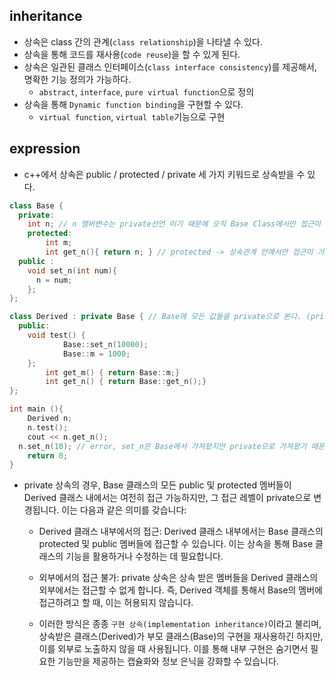 ## inheritance

- 상속은 class 간의 관계(`class relationship`)을 나타낼 수 있다.
- 상속을 통해 코드를 재사용(`code reuse`)을 할 수 있게 된다.
- 상속은 일관된 클래스 인터페이스(`class interface consistency`)를 제공해서, 명확한 기능 정의가 가능하다.
  - `abstract`, `interface`, `pure virtual function`으로 정의
- 상속을 통해 `Dynamic function binding`을 구현할 수 있다.
  - `virtual function`, `virtual table`기능으로 구현

## expression

- c++에서 상속은 public / protected / private 세 가지 키워드로 상속받을 수 있다.

```cpp
class Base {
  private:
    int n; // n 맴버변수는 private선언 이기 때문에 오직 Base Class에서만 접근이 가능하다.
	protected:
		int m;
		int get_n(){ return n; } // protected -> 상속관계 안에서만 접근이 가능
  public :
    void set_n(int num){
      n = num;
    };
};

class Derived : private Base { // Base에 모든 값들을 private으로 본다. (private 상속)
  public:
    void test() {
			Base::set_n(10000);
			Base::m = 1000;
    };
		int get_m() { return Base::m;}
		int get_n() { return Base::get_n();}
};

int main (){
	Derived n;
	n.test();
	cout << n.get_n();
  n.set_n(10); // error, set_n은 Base에서 가져왔지만 private으로 가져왔기 때문에 Derived class에서의 private이므로 직접적인 호출이 불가능 하다.
	return 0;
}
```

- private 상속의 경우, Base 클래스의 모든 public 및 protected 멤버들이 Derived 클래스 내에서는 여전히 접근 가능하지만, 그 접근 레벨이 private으로 변경됩니다. 이는 다음과 같은 의미를 갖습니다:

  - Derived 클래스 내부에서의 접근: Derived 클래스 내부에서는 Base 클래스의 protected 및 public 멤버들에 접근할 수 있습니다. 이는 상속을 통해 Base 클래스의 기능을 활용하거나 수정하는 데 필요합니다.

  - 외부에서의 접근 불가: private 상속은 상속 받은 멤버들을 Derived 클래스의 외부에서는 접근할 수 없게 합니다. 즉, Derived 객체를 통해서 Base의 멤버에 접근하려고 할 때, 이는 허용되지 않습니다.

  - 이러한 방식은 종종 `구현 상속(implementation inheritance)`이라고 불리며, 상속받은 클래스(Derived)가 부모 클래스(Base)의 구현을 재사용하긴 하지만, 이를 외부로 노출하지 않을 때 사용됩니다. 이를 통해 내부 구현은 숨기면서 필요한 기능만을 제공하는 캡슐화와 정보 은닉을 강화할 수 있습니다.
